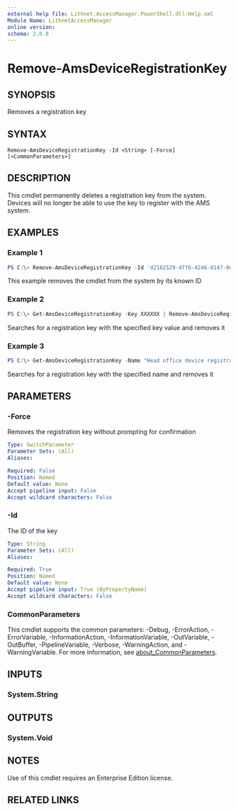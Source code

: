 ```yaml
---
external help file: Lithnet.AccessManager.PowerShell.dll-Help.xml
Module Name: LithnetAccessManager
online version:
schema: 2.0.0
---
```


# Remove-AmsDeviceRegistrationKey

## SYNOPSIS
Removes a registration key

## SYNTAX

```
Remove-AmsDeviceRegistrationKey -Id <String> [-Force] [<CommonParameters>]
```

## DESCRIPTION
This cmdlet permanently deletes a registration key from the system. Devices will no longer be able to use the key to register with the AMS system.

## EXAMPLES

### Example 1
```powershell
PS C:\> Remove-AmsDeviceRegistrationKey -Id 'd2162529-4ff6-4246-8147-0d2dfcbf76bf'
```

This example removes the cmdlet from the system by its known ID

### Example 2
```powershell
PS C:\> Get-AmsDeviceRegistrationKey -Key XXXXXX | Remove-AmsDeviceRegistrationKey
```

Searches for a registration key with the specified key value and removes it

### Example 3
```powershell
PS C:\> Get-AmsDeviceRegistrationKey -Name "Head office device registration key" | Remove-AmsDeviceRegistrationKey
```

Searches for a registration key with the specified name and removes it

## PARAMETERS

### -Force
Removes the registration key without prompting for confirmation 

```yaml
Type: SwitchParameter
Parameter Sets: (All)
Aliases:

Required: False
Position: Named
Default value: None
Accept pipeline input: False
Accept wildcard characters: False
```

### -Id
The ID of the key

```yaml
Type: String
Parameter Sets: (All)
Aliases:

Required: True
Position: Named
Default value: None
Accept pipeline input: True (ByPropertyName)
Accept wildcard characters: False
```

### CommonParameters
This cmdlet supports the common parameters: -Debug, -ErrorAction, -ErrorVariable, -InformationAction, -InformationVariable, -OutVariable, -OutBuffer, -PipelineVariable, -Verbose, -WarningAction, and -WarningVariable. For more information, see [about_CommonParameters](http://go.microsoft.com/fwlink/?LinkID=113216).

## INPUTS

### System.String

## OUTPUTS

### System.Void

## NOTES
Use of this cmdlet requires an Enterprise Edition license.

## RELATED LINKS
